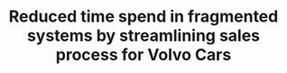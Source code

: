 ---
permalink: false
displayOrder: 2
title: 'Reduced time spend in fragmented systems by streamlining sales process for Volvo Cars'
company: 'Volvo Cars is a Swedish automotive brand founded in 1927, known for pioneering safety innovations and designing premium vehicles with a focus on sustainability, technology, and safety.'
problem: 'In 2023, Volvo Cars discovered sales agents were juggling fragmented systems to schedule follow-ups, send proposals, and track orders. I led a team that built internal tools consolidating everything in one place, enabling sales advisors to spend less time at their desks and more time building life-lasting connections with their customers.'
capabilities: [1, 2, 3, 4]
industry: 'Automotive'
year: '2023'
gallery:
  - image: '/images/work/fragmented-1.png'
    imageAlt: 'Mobile and smartwatch interfaces showing an app for Volvo Cars, with customer details, offers, and follow-up actions.'
  - image: '/images/work/fragmented-2.png'
    imageAlt: 'Sales agent standing at a high table using a laptop in a modern, open workspace with wooden stools and background decor.'
  - image: '/images/work/fragmented-3.png'
    imageAlt: 'Two mobile screens displaying a car sales app: one with a detailed car offer and configuration options, the other with a daily agenda of follow-ups and new sales cases.'
  - image: '/images/work/fragmented-4.png'
    imageAlt: 'Figma design showing annotated components with labeled fields for cost, year, trim, engine, color, delivery, model, and status.'
  - image: '/images/work/fragmented-5.png'
    imageAlt: 'Figma design file displaying an array of annotated components for car details, customer information, follow-up scheduling, and order status.'
  - image: '/images/work/fragmented-6.png'
    imageAlt: 'Close-up photo of a person working design mockups on a laptop screen, focusing on large screen experience for dealerships.'
  - image: '/images/work/fragmented-7.png'
    imageAlt: 'Figma workflow diagram showing notification flows, mobile UI screens, and process mapping for sales case management.'
note: "Together with Volvo Cars, we ran multiple pilots across Swedish dealerships. These proved crucial for validating, iterating, and refining until we found clicked with sales agents. It's in these loops between learning and solving that we’ve find clarity and confidence."
---